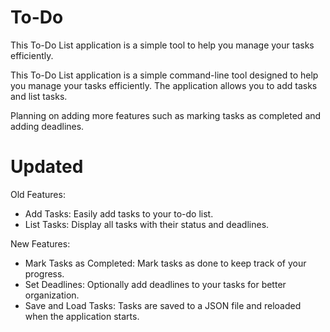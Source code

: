 # To-Do
This To-Do List application is a simple tool to help you manage your tasks efficiently. 

This To-Do List application is a simple command-line tool designed to help you manage your tasks efficiently. 
The application allows you to add tasks and list tasks.

Planning on adding more features such as marking tasks as completed and adding deadlines.

# Updated

Old Features:
- Add Tasks: Easily add tasks to your to-do list.
- List Tasks: Display all tasks with their status and deadlines.
  
New Features:
- Mark Tasks as Completed: Mark tasks as done to keep track of your progress.
- Set Deadlines: Optionally add deadlines to your tasks for better organization.
- Save and Load Tasks: Tasks are saved to a JSON file and reloaded when the application starts.
